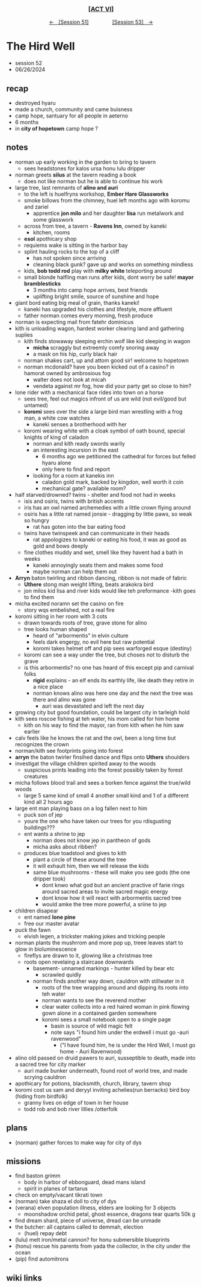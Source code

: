 <div align="center">
  <h3 align="center"><a href="https://github.com/h-griffin/dnd-notes/blob/main/grimmhaus/act-VI" >[ACT VI]</a></h3>
  <p align="center">
    <a href="https://github.com/h-griffin/dnd-notes/blob/main/grimmhaus/act-VI/24-06-19.md" >&larr; &nbsp; [Session 51]</a>
    &nbsp;&nbsp;&nbsp;&nbsp;&nbsp;&nbsp;&nbsp;&nbsp;&nbsp;&nbsp;&nbsp;&nbsp;&nbsp;&nbsp;
    <a href="https://github.com/h-griffin/dnd-notes/blob/main/grimmhaus/act-VI/24-07-03.md" >[Session 53] &nbsp; &rarr;</a>
  </p>
</div>

# The Hird Well
- session 52
- 06/26/2024

## recap
- destroyed hyaru
- made a church, community and came buisness
- camp hope, santuary for all people in aeterno
- 6 months
- in **city of hopetown** camp hope ?

## notes
- norman up early working in the garden to bring to tavern
    - sees headstones for kalos ursa honu lulu dripper
- norman greets **silus** at the tavern reading a book
    - does not like norman but he is able to continue his work
- large tree, last remnants of **alino and auri**
    - to the left is huelfryns workshop, **Ember Hare Glassworks**
    - smoke billows from the chimney, huel left months ago with koromu and zariel
        - apprentice **jon milo** and her daughter **lisa** run metalwork and some glasswork
    - across from tree, a tavern - **Ravens Inn**, owned by kaneki
        - kitchen, rooms
    - **esol** apothicary shop
    - requiems wake is sitting in the harbor bay
    - splint hauling rocks to the top of a cliff
        - has not spoken since arriving
        - cleaning black gunk? gave up and works on something mindless
    - kids, **bob todd rod** play with **milky white** teleporting around
    - small blonde halfling man runs after kids, dont worry be safe! **mayor bramblesticks**
        - 3 months into camp hope arrives, best friends
        - uplifting bright smile, source of sunshine and hope
- giant bord eating big meal of grain, thanks kaneki!
    - kaneki has upgraded his clothes and lifestyle, more affluent
    - father norman comes every morning, fresh produce
- norman is expecting mail from fatehr dominicus
- kith is unloading wagon, hardest worker clearing land and gathering suplies
    - kith finds stowaway sleeping erchin wolf like kid sleeping in wagon
        - **micha** scraggly but extreemly comfy snoring away
        - a mask on his hip, curly black hair
    - norman shakes cart, up and attom good sir! welcome to hopetown
    - norman mcdonald? have you been kicked out of a casino? in hamorat owned by ambrosious fog
        - walter does not look at micah
        - vendeta against mr fog, how did your party get so close to him?
- lone rider with a mechanical face rides into town on a horse
    - sees tree, feel out magics infront of us are wild (not evil/good but untamed)
    - **koromi** sees over the side a large bird man wrestling with a frog man, a white cow watches
        - kaneki senses a brotherhood with her
    - koromi wearing white with a cloak symbol of oath bound, special knights of king of caladon
        - norman and kith ready swords warily
        - an interesting incursion in the east
            - 6 months ago we petitioned the cathedral for forces but felled hyaru alone
            - only here to find and report
        - looking for a room at kanekis inn
            - caladon gold mark, backed by kingdon, well worth it coin
            - mechanical gate? available room?
- half starved/drowned? twins - shelter and food not had in weeks
    - isis and osiris, twins with british accents
    - iris has an owl named archemedies with a little crown flying around
    - osiris has a little rat named jonsie - dragging by little paws, so weak so hungry
        - rat has goten into the bar eating food
    - twins have twinspeek and can communicate in their heads
        - rat appologizes to kaneki or eating his food, it was as good as gold and bows deeply
    - fine clothes muddy and wet, smell like they havent had a bath in weeks
        - kaneki annoyingly seats them and makes some food
        - maybe norman can help them out
- **Arryn** baton twirling and ribbon dancing, ribbon is not made of fabric
    - **Uthere** stong man weight lifting, beats arakokra bird
    - jon milos kid lisa and river kids would like teh preformance -kith goes to find them
- micha excited noramn set the casino on fire
    - story wqs embelished, not a real fire
- koromi sitting in her room with 3 cots
    - drawn towards roots of tree, grave stone for alino
    - tree looks human shaped
        - heard of "arbormentis" in elvin culture
        - feels dark engergy, no evil here but raw potential
        - koromi takes helmet off and pip sees warforged esque (destiny)
    - koromi can see a way under the tree, but choses not to disturb the grave
    - is this arbormentis? no one has heard of this except pip and carnival folks
        - **rigid** explains - an elf ends its earthly life, like death they retire in a nice place
        - norman knows alino was here one day and the next the tree was there and alino was gone
            - auri was devastated and left the next day
- growing city but good foundation, could be largest city in tarleigh hold
- kith sees roscoe fishing at teh water, his mom called for him home
    - kith on his way to find the mayor, ran from kith when he him saw earlier
- calv feels like he knows the rat and the owl, been a long time but recognizes the crown
- norman/kith see footprints going into forest
- **arryn** the baton twirler finsihed dance and flips onto **Uthers** shoulders
- investigat the village children spirited away to the woods
    - suspicious prints leading into the forest possibly taken by forest creatures
- micha follows blood trail and sees a borken fence against the true/wild woods
    - large 5 same kind of small 4 another small kind and 1 of a different kind all 2 hours ago
- large ent man playing bass on a log fallen next to him
    - puck son of jep
    - youre the one who have taken our trees for you rdisgusting buildings???
    - ent wants a shrine to jep
        - norman does not know jep in pantheon of gods
        - micha asks about ribben?
    - produces blue toadstool and gives to kith
        - plant a circle of these around the tree
        - it will exhault him, then we will release the kids
        - same blue mushrooms - these will make you see gods (the one dripper took)
            - dont knwo what god but an ancient practive of farie rings around sacred areas to invite sacred magic energy
            - dont know how it will react with arbormentis sacred tree
            - would amke the tree more powerful, a sriine to jep
- children disapear
    - ent named **lone pine**
    - free our master avatar
- puck the fawn
    - elvish legen, a trickster making jokes and tricking people
- norman plants the mushrrom and more pop up, treee leaves start to glow in bioluminescence
    - fireflys are drawn to it, glowing like a christmas tree
    - roots open revelaing a staircase downwards
        - basement- unnamed markings - hunter killed by bear etc
            - scrawled quidly
        - norman finds another way down, cauldron with stillwater in it
            - roots of the tree wrapping around and dipping its roots into teh water
            - norman wants to see the reverend mother
            - clear water collects into a red haired woman in pink flowing gown alone in a contained garden somewhere
            - koromi sees a small notebook open to a single page
                - basin is source of wild magic felt
                - note says "i found him under the erdwell i must go -auri ravenwood"
                    - ("I have found him, he is under the Hird Well, I must go home - Auri Ravenwood)
- alino old passed on druid pawers to auri, susseptible to death, made into a sacred tree for city marker
    - auri made bunker underneath, found root of world tree, and made scrying cauldron
- apothicary for potions, blacksmith, church, library, tavern shop
- koromi cost us sam and deryyl inviting achelies(run berracks) bird boy (hiding from birdfolk)
    - granny lives on edge of town in her house
    - todd rob and bob river lillies /otterfolk

## plans
- (norman) gather forces to make way for city of dys

## missions
- find baston grimm
    - body in harbor of ebbonguard, dead mans island
    - spirit in planes of tartarus
- check on empty/vacant tikrati town
- (norman) take shaza el doll to city of dys
- (verana) elven population illness, elders are looking for 3 objects
    - moonshadow orchid petal, ghost essence, dragons tear quarts 50k g
- find dream shard, piece of universe, dread can be unmade
- the butcher: all captains called to demmah, election
    - (huel) repay debt
- (lulu) melt iron/metal cannon? for honu submersible blueprints
- (honu) rescue his parents from yada the collector, in the city under the ocean
- (pip) find automitrons

## wiki links
